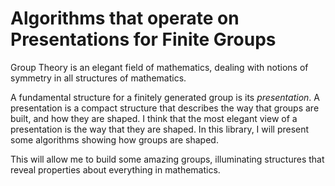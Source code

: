 # Algorithms that operate on Presentations for Finite Groups

Group Theory is an elegant field of mathematics, dealing with notions of
symmetry in all structures of mathematics.

A fundamental structure for a finitely generated group is its *presentation*. A presentation is a compact structure that describes the way that groups are built, and how they are shaped. I think that the most elegant view of a presentation is the way that they are shaped. In this library, I will present some algorithms showing how groups are shaped.

This will allow me to build some amazing groups, illuminating structures that reveal properties about everything in mathematics.
